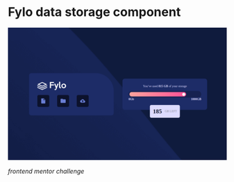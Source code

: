 # Fylo data storage component

![Preview](images/Screenshot_2023-06-13-14-28-09_1366x768.png)

*frontend mentor challenge*